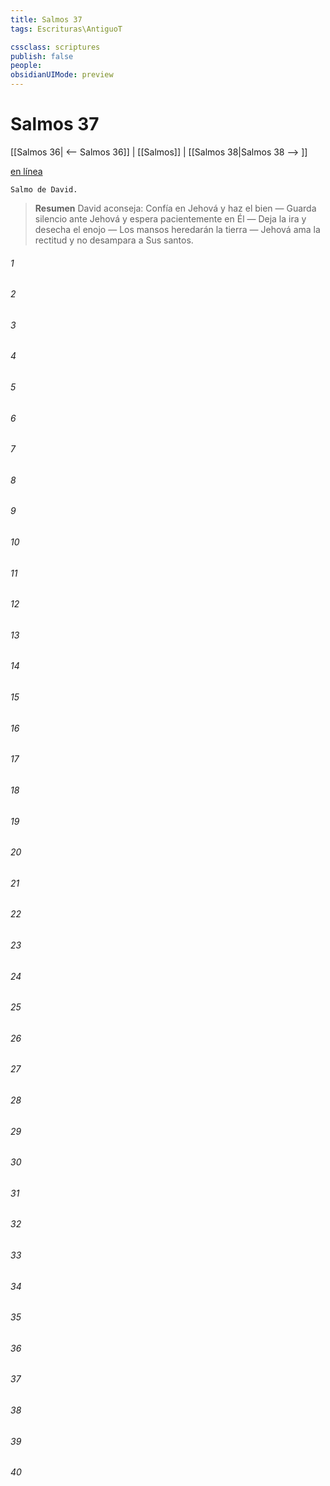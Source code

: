 ```yaml
---
title: Salmos 37
tags: Escrituras\AntiguoT

cssclass: scriptures
publish: false
people:
obsidianUIMode: preview
---
```


# Salmos 37
[[Salmos 36| <-- Salmos 36]] | [[Salmos]] | [[Salmos 38|Salmos 38 --> ]]

[en línea](https://churchofjesuschrist.org/study/scriptures/ot/ps/37?lang=spa)

```
Salmo de David.
```

> __Resumen__
David aconseja: Confía en Jehová y haz el bien — Guarda silencio ante Jehová y espera pacientemente en Él — Deja la ira y desecha el enojo — Los mansos heredarán la tierra — Jehová ama la rectitud y no desampara a Sus santos.

###### 1 


###### 2 


###### 3 


###### 4 


###### 5 


###### 6 


###### 7 


###### 8 


###### 9 


###### 10 


###### 11 


###### 12 


###### 13 


###### 14 


###### 15 


###### 16 


###### 17 


###### 18 


###### 19 


###### 20 


###### 21 


###### 22 


###### 23 


###### 24 


###### 25 


###### 26 


###### 27 


###### 28 


###### 29 


###### 30 


###### 31 


###### 32 


###### 33 


###### 34 


###### 35 


###### 36 


###### 37 


###### 38 


###### 39 


###### 40 


